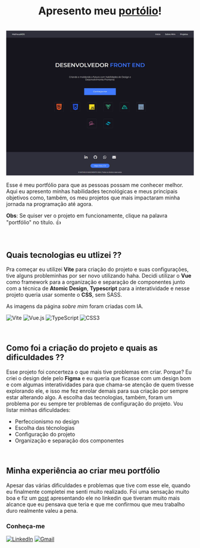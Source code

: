 <h1 align="center">Apresento meu <a href="https://my-portfolio-alpha-ruby.vercel.app/">portólio</a>!</h1>

<br />

<img src="./src/assets/images/portfolio-image.jpg" alt="Imagem da página inicial do meu portfólio" />

<br />

Esse é meu portfólio para que as pessoas possam me conhecer melhor. Aqui eu apresento minhas habilidades tecnológicas e meus principais objetivos como, também, os meu projetos que mais impactaram minha jornada na programação até agora.

<b>Obs</b>: Se quiser ver o projeto em funcionamente, clique na palavra "portfólio" no título. 👍

<br />

## Quais tecnologias eu utlizei ??

Pra começar eu utilizei <b>Vite</b> para criação do projeto e suas configurações, tive alguns probleminhas por ser novo utilizando haha. Decidi utilizar o <b>Vue</b> como framework para a organização e separação de componentes junto com a técnica de <b>Atomic Design</b>, <b>Typescript</b> para a interatividade e nesse projeto queria usar somente o <b>CSS</b>, sem SASS.

As imagens da página <i>sobre mim</i> foram criadas com IA.

![Vite](https://img.shields.io/badge/vite-%23646CFF.svg?style=for-the-badge&logo=vite&logoColor=white)
![Vue.js](https://img.shields.io/badge/vuejs-%2335495e.svg?style=for-the-badge&logo=vuedotjs&logoColor=%234FC08D)
![TypeScript](https://img.shields.io/badge/typescript-%23007ACC.svg?style=for-the-badge&logo=typescript&logoColor=white)
![CSS3](https://img.shields.io/badge/css3-%231572B6.svg?style=for-the-badge&logo=css3&logoColor=white)

<br />

## Como foi a criação do projeto e quais as dificuldades ??

Esse projeto foi concerteza o que mais tive problemas em criar. Porque? Eu criei o design dele pelo <b>Figma</b> e eu queria que ficasse com um design bom e com algumas interatividades para que chama-se atenção de quem tivesse explorando ele, e isso me fez enrolar demais para sua criação por sempre estar alterando algo. A escolha das tecnologias, também, foram um problema por eu sempre ter problemas de configuração do projeto. Vou listar minhas dificuldades:

- Perfeccionismo no design
- Escolha das técnologias
- Configuração do projeto
- Organização e separação dos componentes

<br />

## Minha experiência ao criar meu portfólio

Apesar das várias dificuldades e problemas que tive com esse ele, quando eu finalmente completei me senti muito realizado. Foi uma sensação muito boa e fiz um <a href="https://www.linkedin.com/feed/update/urn:li:activity:7168302445419335681/?commentUrn=urn%3Ali%3Acomment%3A(ugcPost%3A7168302151570591744%2C7171569240494301184)&dashCommentUrn=urn%3Ali%3Afsd_comment%3A(7171569240494301184%2Curn%3Ali%3AugcPost%3A7168302151570591744)">post</a> apresentando ele no linkedin que tiveram muito mais alcance que eu pensava que teria e que me confirmou que meu trabalho duro realmente valeu a pena.

### Conheça-me

<a href="https://www.linkedin.com/in/matheusnsilva">![LinkedIn](https://img.shields.io/badge/linkedin-%230077B5.svg?style=for-the-badge&logo=linkedin&logoColor=white)</a>
<a href="mailto:matheusnascimentox725@gmail.com">![Gmail](https://img.shields.io/badge/Gmail-D14836?style=for-the-badge&logo=gmail&logoColor=white)
